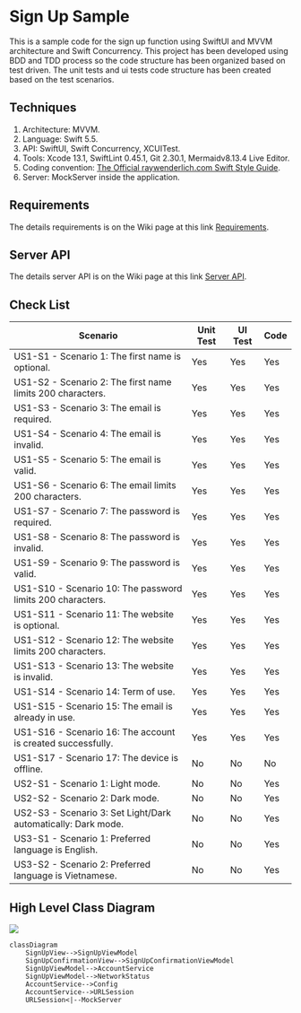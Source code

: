# Sign Up Sample
This is a sample code for the sign up function using SwiftUI and MVVM architecture and Swift Concurrency.
This project has been developed using BDD and TDD process so the code structure has been organized based on test driven.
The unit tests and ui tests code structure has been created based on the test scenarios.

## Techniques
1. Architecture: MVVM.
2. Language: Swift 5.5.
3. API: SwiftUI, Swift Concurrency, XCUITest.
4. Tools: Xcode 13.1, SwiftLint 0.45.1, Git 2.30.1, Mermaidv8.13.4 Live Editor.
5. Coding convention: [The Official raywenderlich.com Swift Style Guide](https://github.com/raywenderlich/swift-style-guide).
6. Server: MockServer inside the application.

## Requirements
The details requirements is on the Wiki page at this link [Requirements](https://github.com/robo8590/signup/wiki/Requirements).

## Server API
The details server API is on the Wiki page at this link [Server API](https://github.com/robo8590/signup/wiki/Server-REST-API).

## Check List
|Scenario|Unit Test|UI Test|Code|
|-|-|-|-|
|US1-S1 - Scenario 1: The first name is optional.|Yes|Yes|Yes|
|US1-S2 - Scenario 2: The first name limits 200 characters.|Yes|Yes|Yes|
|US1-S3 - Scenario 3: The email is required.|Yes|Yes|Yes|
|US1-S4 - Scenario 4: The email is invalid.|Yes|Yes|Yes|
|US1-S5 - Scenario 5: The email is valid.|Yes|Yes|Yes|
|US1-S6 - Scenario 6: The email limits 200 characters.|Yes|Yes|Yes|
|US1-S7 - Scenario 7: The password is required.|Yes|Yes|Yes|
|US1-S8 - Scenario 8: The password is invalid.|Yes|Yes|Yes|
|US1-S9 - Scenario 9: The password is valid.|Yes|Yes|Yes|
|US1-S10 - Scenario 10: The password limits 200 characters.|Yes|Yes|Yes|
|US1-S11 - Scenario 11: The website is optional.|Yes|Yes|Yes|
|US1-S12 - Scenario 12: The website limits 200 characters.|Yes|Yes|Yes|
|US1-S13 - Scenario 13: The website is invalid.|Yes|Yes|Yes|
|US1-S14 - Scenario 14: Term of use.|Yes|Yes|Yes|
|US1-S15 - Scenario 15: The email is already in use.|Yes|Yes|Yes|
|US1-S16 - Scenario 16: The account is created successfully.|Yes|Yes|Yes|
|US1-S17 - Scenario 17: The device is offline.|No|No|No|
|US2-S1 - Scenario 1: Light mode.|No|No|Yes|
|US2-S2 - Scenario 2: Dark mode.|No|No|Yes|
|US2-S3 - Scenario 3: Set Light/Dark automatically: Dark mode.|No|No|Yes|
|US3-S1 - Scenario 1: Preferred language is English.|No|No|Yes|
|US3-S2 - Scenario 2: Preferred language is Vietnamese.|No|No|Yes|

## High Level Class Diagram
[![](https://mermaid.ink/img/eyJjb2RlIjoiY2xhc3NEaWFncmFtXG4gICAgU2lnblVwVmlldy0tPlNpZ25VcFZpZXdNb2RlbFxuICAgIFNpZ25VcENvbmZpcm1hdGlvblZpZXctLT5TaWduVXBDb25maXJtYXRpb25WaWV3TW9kZWxcbiAgICBTaWduVXBWaWV3TW9kZWwtLT5BY2NvdW50U2VydmljZVxuICAgIFNpZ25VcFZpZXdNb2RlbC0tPk5ldHdvcmtTdGF0dXNcbiAgICBBY2NvdW50U2VydmljZS0tPkNvbmZpZ1xuICAgIEFjY291bnRTZXJ2aWNlLS0-VVJMU2Vzc2lvblxuICAgIFVSTFNlc3Npb248fC0tTW9ja1NlcnZlclxuICAgIFxuICAgICAgICAgICAgIiwibWVybWFpZCI6eyJ0aGVtZSI6ImRhcmsifSwidXBkYXRlRWRpdG9yIjp0cnVlLCJhdXRvU3luYyI6ZmFsc2UsInVwZGF0ZURpYWdyYW0iOmZhbHNlfQ)](https://mermaid.live/edit/#eyJjb2RlIjoiY2xhc3NEaWFncmFtXG4gICAgU2lnblVwVmlldy0tPlNpZ25VcFZpZXdNb2RlbFxuICAgIFNpZ25VcENvbmZpcm1hdGlvblZpZXctLT5TaWduVXBDb25maXJtYXRpb25WaWV3TW9kZWxcbiAgICBTaWduVXBWaWV3TW9kZWwtLT5BY2NvdW50U2VydmljZVxuICAgIFNpZ25VcFZpZXdNb2RlbC0tPk5ldHdvcmtTdGF0dXNcbiAgICBBY2NvdW50U2VydmljZS0tPkNvbmZpZ1xuICAgIEFjY291bnRTZXJ2aWNlLS0-VVJMU2Vzc2lvblxuICAgIFVSTFNlc3Npb248fC0tTW9ja1NlcnZlclxuICAgIFxuICAgICAgICAgICAgIiwibWVybWFpZCI6IntcbiAgXCJ0aGVtZVwiOiBcImRhcmtcIlxufSIsInVwZGF0ZUVkaXRvciI6dHJ1ZSwiYXV0b1N5bmMiOmZhbHNlLCJ1cGRhdGVEaWFncmFtIjpmYWxzZX0)

```mermaid
classDiagram
    SignUpView-->SignUpViewModel
    SignUpConfirmationView-->SignUpConfirmationViewModel
    SignUpViewModel-->AccountService
    SignUpViewModel-->NetworkStatus
    AccountService-->Config
    AccountService-->URLSession
    URLSession<|--MockServer
